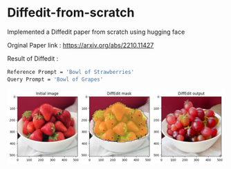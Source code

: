 # Diffedit-from-scratch
 
Implemented a Diffedit paper from scratch using hugging face
 
Orginal Paper link : https://arxiv.org/abs/2210.11427

Result of Diffedit :   
``` sh
Reference Prompt = 'Bowl of Strawberries'  
Query Prompt = 'Bowl of Grapes'
```
![Output](https://github.com/AiSaurabhPatil/Diffedit-from-scratch/blob/main/diffedit%20output.png)
